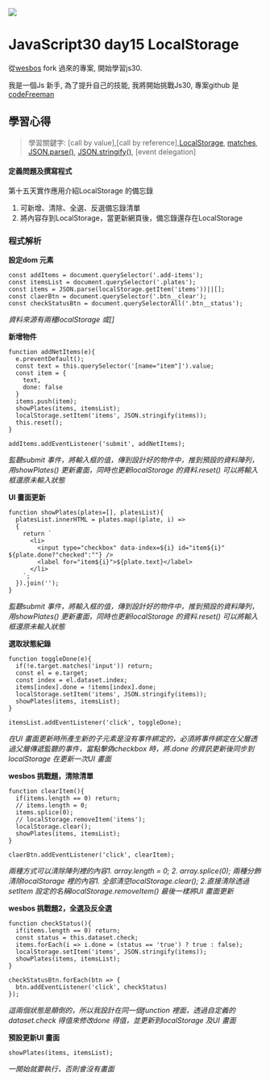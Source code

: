 ![](https://javascript30.com/images/JS3-social-share.png)

# JavaScript30 day15 LocalStorage

從[wesbos](https://github.com/wesbos/JavaScript30) fork 過來的專案, 開始學習js30.

我是一個Js 新手, 為了提升自己的技能, 我將開始挑戰Js30, 專案github 是 [codeFreeman](https://github.com/codeFreeman/JavaScript30)

## 學習心得

> 學習關鍵字: [call by value],[call by reference],[LocalStorage](https://developer.mozilla.org/en-US/docs/Web/API/Storage/LocalStorage), [matches](https://developer.mozilla.org/en-US/docs/Web/API/Element/matches), [JSON.parse()](https://developer.mozilla.org/en-US/docs/Web/JavaScript/Reference/Global_Objects/JSON/parse), [JSON.stringify()](https://developer.mozilla.org/en-US/docs/Web/JavaScript/Reference/Global_Objects/JSON/stringify), [event delegation]

#### 定義問題及撰寫程式

第十五天實作應用介紹LocalStorage 的備忘錄
1. 可新增、清除、全選、反選備忘錄清單
2. 將內容存到LocalStorage，當更新網頁後，備忘錄還存在LocalStorage

### 程式解析

**設定dom 元素**

    const addItems = document.querySelector('.add-items');
    const itemsList = document.querySelector('.plates');
    const items = JSON.parse(localStorage.getItem('items'))||[];
    const claerBtn = document.querySelector('.btn__clear');
    const checkStatusBtn = document.querySelectorAll('.btn__status');

*資料來源有兩種localStorage 或[]*

**新增物件**

    function addNetItems(e){
      e.preventDefault();
      const text = this.querySelector('[name="item"]').value;
      const item = {
        text,
        done: false
      }
      items.push(item);
      showPlates(items, itemsList);
      localStorage.setItem('items', JSON.stringify(items));
      this.reset();
    }

    addItems.addEventListener('submit', addNetItems);

*監聽submit 事件，將輸入框的值，傳到設計好的物件中，推到預設的資料陣列，用showPlates() 更新畫面，同時也更新localStorage 的資料.reset() 可以將輸入框還原未輸入狀態*

**UI 畫面更新**

    function showPlates(plates=[], platesList){
      platesList.innerHTML = plates.map((plate, i) =>
      {
        return `
          <li>
            <input type="checkbox" data-index=${i} id="item${i}" ${plate.done?"checked":""} />
            <label for="item${i}">${plate.text}</label>
          </li>
        `;
      }).join('');
    }

*監聽submit 事件，將輸入框的值，傳到設計好的物件中，推到預設的資料陣列，用showPlates() 更新畫面，同時也更新localStorage 的資料.reset() 可以將輸入框還原未輸入狀態*

**選取狀態紀錄**

    function toggleDone(e){
      if(!e.target.matches('input')) return;
      const el = e.target;
      const index = el.dataset.index;
      items[index].done = !items[index].done;
      localStorage.setItem('items', JSON.stringify(items));
      showPlates(items, itemsList);
    }

    itemsList.addEventListener('click', toggleDone);

*在UI 畫面更新時所產生新的子元素是沒有事件綁定的，必須將事件綁定在父層透過父層傳遞監聽的事件，當點擊偽checkbox 時，將.done 的資訊更新後同步到localStorage 在更新一次UI 畫面*

**wesbos 挑戰題，清除清單**

    function clearItem(){
      if(items.length == 0) return;
      // items.length = 0;
      items.splice(0);
      // localStorage.removeItem('items');
      localStorage.clear();
      showPlates(items, itemsList);
    }

    claerBtn.addEventListener('click', clearItem);

*兩種方式可以清除陣列裡的內容1. array.length = 0; 2. array.splice(0); 兩種分飾清除localStorage 裡的內容1. 全部清空localStorage.clear(); 2.直接清除透過setItem 設定的名稱localStorage.removeItem() 最後一樣將UI 畫面更新*

**wesbos 挑戰題2，全選及反全選**

    function checkStatus(){
      if(items.length == 0) return;
      const status = this.dataset.check;
      items.forEach(i => i.done = (status == 'true') ? true : false);
      localStorage.setItem('items', JSON.stringify(items));
      showPlates(items, itemsList);
    }

    checkStatusBtn.forEach(btn => {
      btn.addEventListener('click', checkStatus)
    });

*這兩個狀態是顛倒的，所以我設計在同一個function 裡面，透過自定義的dataset.check 得值來修改done 得值，並更新到localStorage 及UI 畫面*

**預設更新UI 畫面**

    showPlates(items, itemsList);

*一開始就要執行，否則會沒有畫面*
